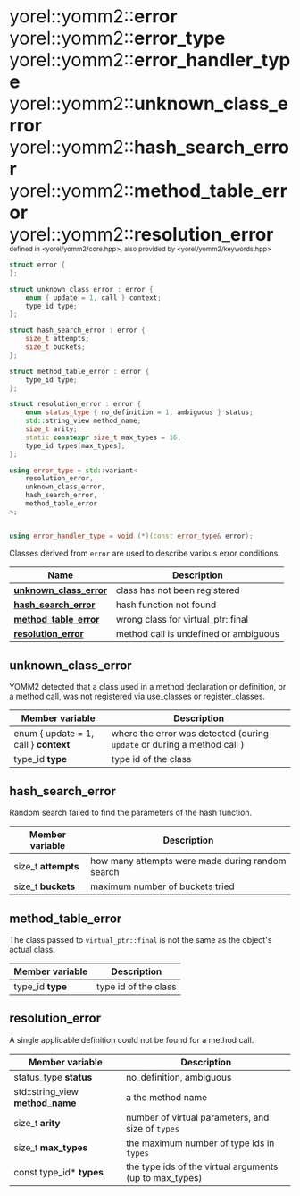 <span style="font-size:xx-large;">yorel::yomm2::<strong>error</strong><br/>
yorel::yomm2::<strong>error_type</strong><br/>
yorel::yomm2::<strong>error_handler_type</strong><br/>
yorel::yomm2::<strong>unknown_class_error</strong><br/>
yorel::yomm2::<strong>hash_search_error</strong><br/>
yorel::yomm2::<strong>method_table_error</strong><br/>
yorel::yomm2::<strong>resolution_error</strong></span><br/>
<sub>defined in <yorel/yomm2/core.hpp>, also provided by <yorel/yomm2/keywords.hpp></sub><br/>

```c++
struct error {
};

struct unknown_class_error : error {
    enum { update = 1, call } context;
    type_id type;
};

struct hash_search_error : error {
    size_t attempts;
    size_t buckets;
};

struct method_table_error : error {
    type_id type;
};

struct resolution_error : error {
    enum status_type { no_definition = 1, ambiguous } status;
    std::string_view method_name;
    size_t arity;
    static constexpr size_t max_types = 16;
    type_id types[max_types];
};

using error_type = std::variant<
    resolution_error,
    unknown_class_error,
    hash_search_error,
    method_table_error
>;


using error_handler_type = void (*)(const error_type& error);
```

Classes derived from `error` are used to describe various error conditions.

| Name                                            | Description                           |
| ----------------------------------------------- | ------------------------------------- |
| [**unknown_class_error**](#unknown_class_error) | class has not been registered         |
| [**hash_search_error**](#hash_search_error)     | hash function not found               |
| [**method_table_error**](#method_table_error)   | wrong class for virtual_ptr::final    |
| [**resolution_error**](#resolution_error)       | method call is undefined or ambiguous |

## unknown_class_error

YOMM2 detected that a class used in a method declaration or definition, or a
method call, was not registered via [use_classes](/yomm2/reference/use_classes.html) or [register_classes](/yomm2/reference/use_classes.html).

| Member variable                       | Description                                                             |
| ------------------------------------- | ----------------------------------------------------------------------- |
| enum { update = 1, call } **context** | where the error was detected (during `update` or during a method call ) |
| type_id **type**                      | type id of the class                                                    |

## hash_search_error

Random search failed to find the parameters of the hash function.

| Member variable     | Description                                      |
| ------------------- | ------------------------------------------------ |
| size_t **attempts** | how many attempts were made during random search |
| size_t **buckets**  | maximum number of buckets tried                  |

## method_table_error

The class passed to `virtual_ptr::final` is not the same as the object's actual
class.

| Member variable  | Description          |
| ---------------- | -------------------- |
| type_id **type** | type id of the class |

## resolution_error

A single applicable definition could not be found for a method call.

| Member variable                  | Description                                             |
| -------------------------------- | ------------------------------------------------------- |
| status_type **status**           | no_definition, ambiguous                                |
| std::string_view **method_name** | a the method name                                       |
| size_t **arity**                 | number of virtual parameters, and size of `types`       |
| size_t **max_types**             | the maximum number of type ids in `types`               |
| const type_id* **types**         | the type ids of the virtual arguments (up to max_types) |
